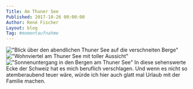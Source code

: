 ```yaml
---
Title: Am Thuner See
Published: 2017-10-26 00:00:00
Author: René Fischer
Layout: blog
Tag: #momentaufnahme
---
```

!["Blick über den abendlichen Thuner See auf die verschneiten Berge"](2017-10-24-18.55.11.jpg)
!["Wohnviertel am Thuner See mit toller Aussicht"](2017-10-25-18.16.17.jpg)
!["Sonnenuntergang in den Bergen am Thuner See"](2017-10-26-07.53.01.jpg)
In diese sehenswerte Ecke der Schweiz hat es mich beruflich verschlagen. Und wenn es nicht so atemberaubend teuer wäre, würde ich hier auch glatt mal Urlaub mit der Familie machen.
